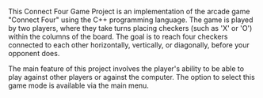 This Connect Four Game Project is an implementation of the arcade game "Connect Four" using the C++ programming language. The game is played by two players, where they take turns placing checkers (such as 'X' or 'O') within the columns of the board. The goal is to reach four checkers connected to each other horizontally, vertically, or diagonally, before your opponent does.

The main feature of this project involves the player's ability to be able to play against other players or against the computer. The option to select this game mode is available via the main menu.

